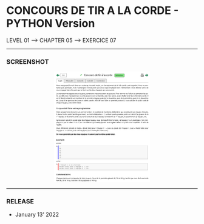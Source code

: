 # CONCOURS DE TIR A LA CORDE - PYTHON Version
LEVEL 01 --> CHAPTER 05 --> EXERCICE 07

---
### **SCREENSHOT**

<div align="center">
    <img
        src="https://github.com/Ayckinn/PYTHON/blob/main/FRANCE-IOI/LEVEL_01/Chapter_05/07_concours_tir_corde/todo.png"
        alt="DEMO"
        style="width:50%">
</div>

---
### **RELEASE**

- January 13' 2022